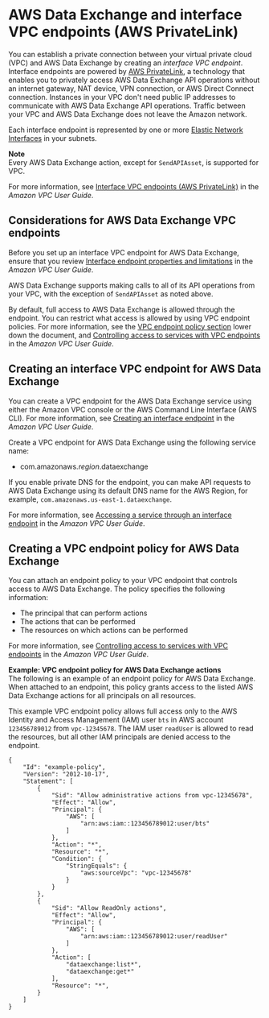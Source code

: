# AWS Data Exchange and interface VPC endpoints \(AWS PrivateLink\)<a name="vpc-interface-endpoints"></a>

You can establish a private connection between your virtual private cloud \(VPC\) and AWS Data Exchange by creating an *interface VPC endpoint*\. Interface endpoints are powered by [AWS PrivateLink](http://aws.amazon.com/privatelink), a technology that enables you to privately access AWS Data Exchange API operations without an internet gateway, NAT device, VPN connection, or AWS Direct Connect connection\. Instances in your VPC don't need public IP addresses to communicate with AWS Data Exchange API operations\. Traffic between your VPC and AWS Data Exchange does not leave the Amazon network\. 

Each interface endpoint is represented by one or more [Elastic Network Interfaces](https://docs.aws.amazon.com/AWSEC2/latest/UserGuide/using-eni.html) in your subnets\. 

**Note**  
Every AWS Data Exchange action, except for `SendAPIAsset`, is supported for VPC\. 

For more information, see [Interface VPC endpoints \(AWS PrivateLink\)](https://docs.aws.amazon.com/vpc/latest/userguide/vpce-interface.html) in the *Amazon VPC User Guide*\. 

## Considerations for AWS Data Exchange VPC endpoints<a name="vpc-endpoint-considerations"></a>

Before you set up an interface VPC endpoint for AWS Data Exchange, ensure that you review [Interface endpoint properties and limitations](https://docs.aws.amazon.com/vpc/latest/userguide/vpce-interface.html#vpce-interface-limitations) in the *Amazon VPC User Guide*\. 

AWS Data Exchange supports making calls to all of its API operations from your VPC, with the exception of `SendAPIAsset` as noted above\. 

By default, full access to AWS Data Exchange is allowed through the endpoint\. You can restrict what access is allowed by using VPC endpoint policies.  For more information, see the [VPC endpoint policy section](#creating-a-vpc-endpoint-policy-for-aws-data-exchangea-namevpc-endpoint-policy) lower down the document, and [Controlling access to services with VPC endpoints](https://docs.aws.amazon.com/vpc/latest/userguide/vpc-endpoints-access.html) in the *Amazon VPC User Guide*\.

## Creating an interface VPC endpoint for AWS Data Exchange<a name="vpc-endpoint-create"></a>

You can create a VPC endpoint for the AWS Data Exchange service using either the Amazon VPC console or the AWS Command Line Interface \(AWS CLI\)\. For more information, see [Creating an interface endpoint](https://docs.aws.amazon.com/vpc/latest/userguide/vpce-interface.html#create-interface-endpoint) in the *Amazon VPC User Guide*\.

Create a VPC endpoint for AWS Data Exchange using the following service name: 
+ com\.amazonaws\.*region*\.dataexchange

If you enable private DNS for the endpoint, you can make API requests to AWS Data Exchange using its default DNS name for the AWS Region, for example, `com.amazonaws.us-east-1.dataexchange`\.

For more information, see [Accessing a service through an interface endpoint](https://docs.aws.amazon.com/vpc/latest/userguide/vpce-interface.html#access-service-though-endpoint) in the *Amazon VPC User Guide*\.

## Creating a VPC endpoint policy for AWS Data Exchange<a name="vpc-endpoint-policy"></a>

You can attach an endpoint policy to your VPC endpoint that controls access to AWS Data Exchange\. The policy specifies the following information:
+ The principal that can perform actions
+ The actions that can be performed
+ The resources on which actions can be performed

For more information, see [Controlling access to services with VPC endpoints](https://docs.aws.amazon.com/vpc/latest/userguide/vpc-endpoints-access.html) in the *Amazon VPC User Guide*\. 

**Example: VPC endpoint policy for AWS Data Exchange actions**  
The following is an example of an endpoint policy for AWS Data Exchange\. When attached to an endpoint, this policy grants access to the listed AWS Data Exchange actions for all principals on all resources\.

This example VPC endpoint policy allows full access only to the AWS Identity and Access Management \(IAM\) user `bts` in AWS account `123456789012` from `vpc-12345678`\. The IAM user `readUser` is allowed to read the resources, but all other IAM principals are denied access to the endpoint\.

```
{ 
    "Id": "example-policy",
    "Version": "2012-10-17",
    "Statement": [ 
        {
            "Sid": "Allow administrative actions from vpc-12345678",
            "Effect": "Allow", 
            "Principal": {
                "AWS": [
                    "arn:aws:iam::123456789012:user/bts"
                ]
            }, 
            "Action": "*", 
            "Resource": "*",
            "Condition": {
                "StringEquals": {
                    "aws:sourceVpc": "vpc-12345678"
                }
            }
        },
        {
            "Sid": "Allow ReadOnly actions",
            "Effect": "Allow", 
            "Principal": {
                "AWS": [
                    "arn:aws:iam::123456789012:user/readUser"
                ]
            }, 
            "Action": [
                "dataexchange:list*",
                "dataexchange:get*"
            ], 
            "Resource": "*",
        }
    ]
}
```